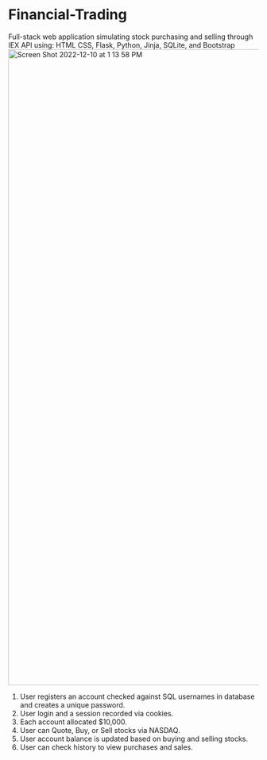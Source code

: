 # Financial-Trading
Full-stack web application simulating stock purchasing and selling through IEX API using: HTML CSS, Flask, Python, Jinja, SQLite, and Bootstrap
<img width="1280" alt="Screen Shot 2022-12-10 at 1 13 58 PM" src="https://user-images.githubusercontent.com/105305546/206869911-f0907c09-5708-450f-95f9-a5ef28fd8e89.png">

1. User registers an account checked against SQL usernames in database and creates a unique password.
2. User login and a session recorded via cookies.
3. Each account allocated $10,000.
4. User can Quote, Buy, or Sell stocks via NASDAQ.
5. User account balance is updated based on buying and selling stocks.
6. User can check history to view purchases and sales.
